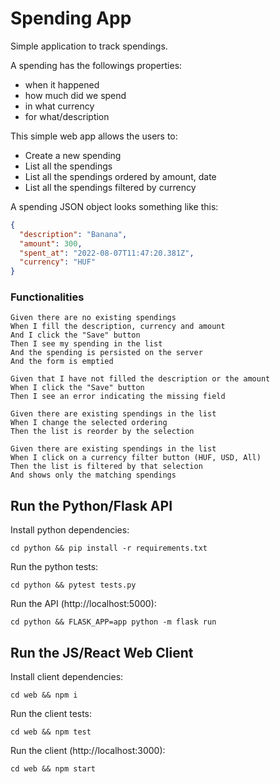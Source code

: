 # Spending App

Simple application to track spendings.

A spending has the followings properties:

- when it happened
- how much did we spend
- in what currency
- for what/description

This simple web app allows the users to:

- Create a new spending
- List all the spendings
- List all the spendings ordered by amount, date
- List all the spendings filtered by currency

A spending JSON object looks something like this:

```json
{
  "description": "Banana",
  "amount": 300,
  "spent_at": "2022-08-07T11:47:20.381Z",
  "currency": "HUF"
}
```

### Functionalities

```cucumber
Given there are no existing spendings
When I fill the description, currency and amount
And I click the "Save" button
Then I see my spending in the list
And the spending is persisted on the server
And the form is emptied

Given that I have not filled the description or the amount
When I click the "Save" button
Then I see an error indicating the missing field

Given there are existing spendings in the list
When I change the selected ordering
Then the list is reorder by the selection

Given there are existing spendings in the list
When I click on a currency filter button (HUF, USD, All)
Then the list is filtered by that selection
And shows only the matching spendings
```

## Run the Python/Flask API

Install python dependencies:

```shell
cd python && pip install -r requirements.txt
```

Run the python tests:

```shell
cd python && pytest tests.py
```

Run the API (http://localhost:5000):

```shell
cd python && FLASK_APP=app python -m flask run
```

## Run the JS/React Web Client

Install client dependencies:

```shell
cd web && npm i
```

Run the client tests:

```shell
cd web && npm test
```

Run the client (http://localhost:3000):

```shell
cd web && npm start
```
